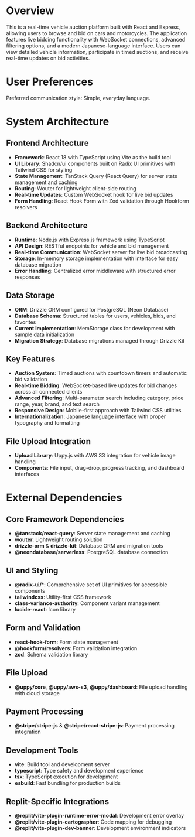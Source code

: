 # Overview

This is a real-time vehicle auction platform built with React and Express, allowing users to browse and bid on cars and motorcycles. The application features live bidding functionality with WebSocket connections, advanced filtering options, and a modern Japanese-language interface. Users can view detailed vehicle information, participate in timed auctions, and receive real-time updates on bid activities.

# User Preferences

Preferred communication style: Simple, everyday language.

# System Architecture

## Frontend Architecture
- **Framework**: React 18 with TypeScript using Vite as the build tool
- **UI Library**: Shadcn/ui components built on Radix UI primitives with Tailwind CSS for styling
- **State Management**: TanStack Query (React Query) for server state management and caching
- **Routing**: Wouter for lightweight client-side routing
- **Real-time Updates**: Custom WebSocket hook for live bid updates
- **Form Handling**: React Hook Form with Zod validation through Hookform resolvers

## Backend Architecture
- **Runtime**: Node.js with Express.js framework using TypeScript
- **API Design**: RESTful endpoints for vehicle and bid management
- **Real-time Communication**: WebSocket server for live bid broadcasting
- **Storage**: In-memory storage implementation with interface for easy database migration
- **Error Handling**: Centralized error middleware with structured error responses

## Data Storage
- **ORM**: Drizzle ORM configured for PostgreSQL (Neon Database)
- **Database Schema**: Structured tables for users, vehicles, bids, and favorites
- **Current Implementation**: MemStorage class for development with sample data initialization
- **Migration Strategy**: Database migrations managed through Drizzle Kit

## Key Features
- **Auction System**: Timed auctions with countdown timers and automatic bid validation
- **Real-time Bidding**: WebSocket-based live updates for bid changes across all connected clients
- **Advanced Filtering**: Multi-parameter search including category, price range, year, brand, and text search
- **Responsive Design**: Mobile-first approach with Tailwind CSS utilities
- **Internationalization**: Japanese language interface with proper typography and formatting

## File Upload Integration
- **Upload Library**: Uppy.js with AWS S3 integration for vehicle image handling
- **Components**: File input, drag-drop, progress tracking, and dashboard interfaces

# External Dependencies

## Core Framework Dependencies
- **@tanstack/react-query**: Server state management and caching
- **wouter**: Lightweight routing solution
- **drizzle-orm** & **drizzle-kit**: Database ORM and migration tools
- **@neondatabase/serverless**: PostgreSQL database connection

## UI and Styling
- **@radix-ui/***: Comprehensive set of UI primitives for accessible components
- **tailwindcss**: Utility-first CSS framework
- **class-variance-authority**: Component variant management
- **lucide-react**: Icon library

## Form and Validation
- **react-hook-form**: Form state management
- **@hookform/resolvers**: Form validation integration
- **zod**: Schema validation library

## File Upload
- **@uppy/core**, **@uppy/aws-s3**, **@uppy/dashboard**: File upload handling with cloud storage

## Payment Processing
- **@stripe/stripe-js** & **@stripe/react-stripe-js**: Payment processing integration

## Development Tools
- **vite**: Build tool and development server
- **typescript**: Type safety and development experience
- **tsx**: TypeScript execution for development
- **esbuild**: Fast bundling for production builds

## Replit-Specific Integrations
- **@replit/vite-plugin-runtime-error-modal**: Development error overlay
- **@replit/vite-plugin-cartographer**: Code mapping for debugging
- **@replit/vite-plugin-dev-banner**: Development environment indicators